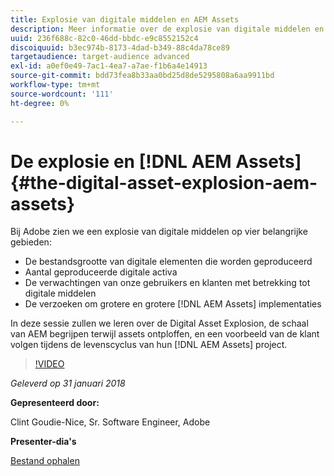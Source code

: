 ```yaml
---
title: Explosie van digitale middelen en AEM Assets
description: Meer informatie over de explosie van digitale middelen en AEM Assets op Adobe.
uuid: 236f688c-82c0-46dd-bbdc-e9c8552152c4
discoiquuid: b3ec974b-8173-4dad-b349-88c4da78ce89
targetaudience: target-audience advanced
exl-id: a0ef0e49-7ac1-4ea7-a7ae-f1b6a4e14913
source-git-commit: bdd73fea8b33aa0bd25d8de5295808a6aa9911bd
workflow-type: tm+mt
source-wordcount: '111'
ht-degree: 0%

---
```


# De explosie en [!DNL AEM Assets]{#the-digital-asset-explosion-aem-assets}

Bij Adobe zien we een explosie van digitale middelen op vier belangrijke gebieden:

* De bestandsgrootte van digitale elementen die worden geproduceerd
* Aantal geproduceerde digitale activa
* De verwachtingen van onze gebruikers en klanten met betrekking tot digitale middelen
* De verzoeken om grotere en grotere [!DNL AEM Assets] implementaties

In deze sessie zullen we leren over de Digital Asset Explosion, de schaal van AEM begrijpen terwijl assets ontploffen, en een voorbeeld van de klant volgen tijdens de levenscyclus van hun [!DNL AEM Assets] project.

>[!VIDEO](https://video.tv.adobe.com/v/21474/?quality=9)

*Geleverd op 31 januari 2018*

**Gepresenteerd door:**

Clint Goudie-Nice, Sr. Software Engineer, Adobe

**Presenter-dia&#39;s**

[Bestand ophalen](assets/1+30+18+the+digital+asset+explosion+gems.pdf)
<!--
[Get back to the Overview](https://helpx.adobe.com/experience-manager/kt/eseminars/gems/aem-index.html)
-->
